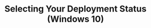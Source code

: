 ---
title: Selecting Your Deployment Status (Windows 10)
description: In Application Compatibility Manager (ACM), you can track the deployment status of your applications and websites.
redirect_url: https://technet.microsoft.com/itpro/windows/deploy/manage-windows-upgrades-with-upgrade-analytics
---